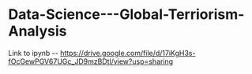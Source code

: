 # Data-Science---Global-Terriorism-Analysis

Link to ipynb -- https://drive.google.com/file/d/17iKgH3s-fOcGewPGV67UGc_JD9mzBDtl/view?usp=sharing
